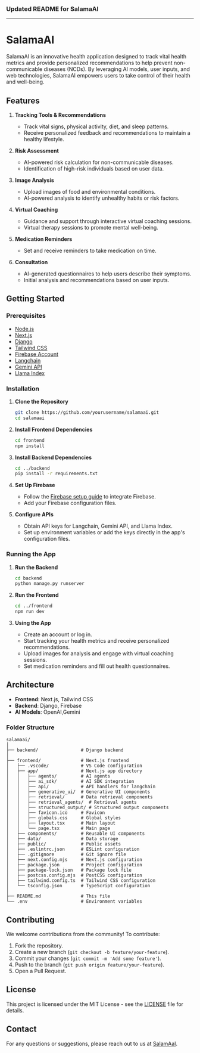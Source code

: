 ### Updated README for SalamaAI

---

# SalamaAI

SalamaAI is an innovative health application designed to track vital health metrics and provide personalized recommendations to help prevent non-communicable diseases (NCDs). By leveraging AI models, user inputs, and web technologies, SalamaAI empowers users to take control of their health and well-being.

## Features

1. **Tracking Tools & Recommendations**
   - Track vital signs, physical activity, diet, and sleep patterns.
   - Receive personalized feedback and recommendations to maintain a healthy lifestyle.

2. **Risk Assessment**
   - AI-powered risk calculation for non-communicable diseases.
   - Identification of high-risk individuals based on user data.

3. **Image Analysis**
   - Upload images of food and environmental conditions.
   - AI-powered analysis to identify unhealthy habits or risk factors.

4. **Virtual Coaching**
   - Guidance and support through interactive virtual coaching sessions.
   - Virtual therapy sessions to promote mental well-being.

5. **Medication Reminders**
   - Set and receive reminders to take medication on time.

6. **Consultation**
   - AI-generated questionnaires to help users describe their symptoms.
   - Initial analysis and recommendations based on user inputs.

## Getting Started

### Prerequisites

- [Node.js](https://nodejs.org/)
- [Next.js](https://nextjs.org/)
- [Django](https://www.djangoproject.com/)
- [Tailwind CSS](https://tailwindcss.com/)
- [Firebase Account](https://firebase.google.com/)
- [Langchain](https://www.langchain.com/)
- [Gemini API](https://www.gemini.com/api)
- [Llama Index](https://www.llamaindex.com/)

### Installation

1. **Clone the Repository**
   ```bash
   git clone https://github.com/yourusername/salamaai.git
   cd salamaai
   ```

2. **Install Frontend Dependencies**
   ```bash
   cd frontend
   npm install
   ```

3. **Install Backend Dependencies**
   ```bash
   cd ../backend
   pip install -r requirements.txt
   ```

4. **Set Up Firebase**
   - Follow the [Firebase setup guide](https://firebase.flutter.dev/docs/overview) to integrate Firebase.
   - Add your Firebase configuration files.

5. **Configure APIs**
   - Obtain API keys for Langchain, Gemini API, and Llama Index.
   - Set up environment variables or add the keys directly in the app's configuration files.

### Running the App

1. **Run the Backend**
   ```bash
   cd backend
   python manage.py runserver
   ```

2. **Run the Frontend**
   ```bash
   cd ../frontend
   npm run dev
   ```

3. **Using the App**
   - Create an account or log in.
   - Start tracking your health metrics and receive personalized recommendations.
   - Upload images for analysis and engage with virtual coaching sessions.
   - Set medication reminders and fill out health questionnaires.

## Architecture

- **Frontend**: Next.js, Tailwind CSS
- **Backend**: Django, Firebase
- **AI Models**: OpenAI,Gemini

### Folder Structure

```
salamaai/
│
├── backend/                # Django backend
│
├── frontend/               # Next.js frontend
│   ├── .vscode/            # VS Code configuration
│   ├── app/                # Next.js app directory
│   │   ├── agents/         # AI agents
│   │   ├── ai_sdk/         # AI SDK integration
│   │   ├── api/            # API handlers for langchain
│   │   ├── generative_ui/  # Generative UI components
│   │   ├── retrieval/      # Data retrieval components
│   │   ├── retrieval_agents/  # Retrieval agents
│   │   ├── structured_output/ # Structured output components
│   │   ├── favicon.ico     # Favicon
│   │   ├── globals.css     # Global styles
│   │   ├── layout.tsx      # Main layout
│   │   └── page.tsx        # Main page
│   ├── components/         # Reusable UI components
│   ├── data/               # Data storage
│   ├── public/             # Public assets
│   ├── .eslintrc.json      # ESLint configuration
│   ├── .gitignore          # Git ignore file
│   ├── next.config.mjs     # Next.js configuration
│   ├── package.json        # Project configuration
│   ├── package-lock.json   # Package lock file
│   ├── postcss.config.mjs  # PostCSS configuration
│   ├── tailwind.config.ts  # Tailwind CSS configuration
│   └── tsconfig.json       # TypeScript configuration
│
├── README.md               # This file
└── .env                    # Environment variables
```

## Contributing

We welcome contributions from the community! To contribute:

1. Fork the repository.
2. Create a new branch (`git checkout -b feature/your-feature`).
3. Commit your changes (`git commit -m 'Add some feature'`).
4. Push to the branch (`git push origin feature/your-feature`).
5. Open a Pull Request.

## License

This project is licensed under the MIT License - see the [LICENSE](LICENSE) file for details.

## Contact

For any questions or suggestions, please reach out to us at [SalamAaI](mailto:bbjulius900@gmail.com).
